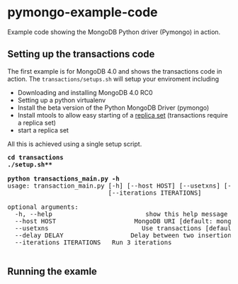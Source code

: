 # pymongo-example-code
Example code showing the MongoDB Python driver (Pymongo) in action.

## Setting up the transactions code
The first example is for MongoDB 4.0 and shows the transactions code
in action. The ```transactions/setups.sh``` will setup your enviroment
including

* Downloading and installing MongoDB 4.0 RC0
* Setting up a python virtualenv
* Install the beta version of the Python MongoDB Driver (pymongo)
* Install mtools to allow easy starting of a [replica set](https://docs.mongodb.com/manual/tutorial/deploy-replica-set/)
(transactions require a replica set)
* start a replica set

All this is achieved using a single setup script. 

<pre>
<b>cd transactions</b>
<b>./setup.sh**</b>

<b>python transactions_main.py -h</b>
usage: transaction_main.py [-h] [--host HOST] [--usetxns] [--delay DELAY]
                           [--iterations ITERATIONS]

optional arguments:
  -h, --help                         show this help message and exit
  --host HOST                     MongoDB URI [default: mongodb://localhost:27017?replicaSet=txntest]
  --usetxns                         Use transactions [default: False]
  --delay DELAY                  Delay between two insertion events [default: 1.0]
  --iterations ITERATIONS   Run 3 iterations
  </pre>

## Running the examle
